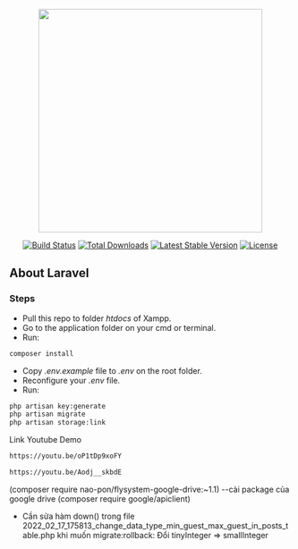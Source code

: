 <p align="center"><a href="https://laravel.com" target="_blank"><img src="https://raw.githubusercontent.com/laravel/art/master/logo-lockup/5%20SVG/2%20CMYK/1%20Full%20Color/laravel-logolockup-cmyk-red.svg" width="400"></a></p>

<p align="center">
<a href="https://travis-ci.org/laravel/framework"><img src="https://travis-ci.org/laravel/framework.svg" alt="Build Status"></a>
<a href="https://packagist.org/packages/laravel/framework"><img src="https://poser.pugx.org/laravel/framework/d/total.svg" alt="Total Downloads"></a>
<a href="https://packagist.org/packages/laravel/framework"><img src="https://poser.pugx.org/laravel/framework/v/stable.svg" alt="Latest Stable Version"></a>
<a href="https://packagist.org/packages/laravel/framework"><img src="https://poser.pugx.org/laravel/framework/license.svg" alt="License"></a>
</p>

## About Laravel

### Steps

- Pull this repo to folder *htdocs* of Xampp.
- Go to the application folder on your cmd or terminal.
- Run:
```bash
composer install 
```
- Copy *.env.example* file to *.env* on the root folder.
- Reconfigure your *.env* file.
- Run:
```bash
php artisan key:generate
php artisan migrate
php artisan storage:link
```

Link Youtube Demo

```bash
https://youtu.be/oP1tDp9xoFY

https://youtu.be/Aodj__skbdE
```

(composer require nao-pon/flysystem-google-drive:~1.1) --cài package của google drive
(composer require google/apiclient) 

* Cần sửa hàm down() trong file 2022_02_17_175813_change_data_type_min_guest_max_guest_in_posts_table.php 
    khi muốn migrate:rollback: Đổi tinyInteger => smallInteger 